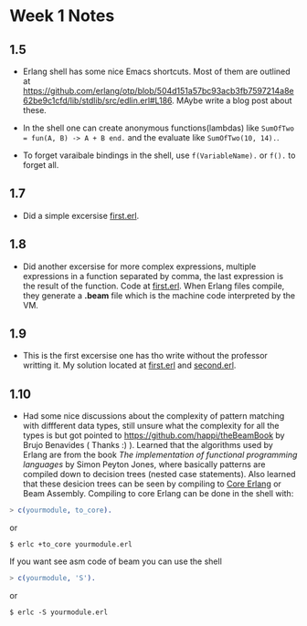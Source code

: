 # Week 1 Notes

## 1.5

* Erlang shell has some nice Emacs shortcuts. Most of them are outlined at https://github.com/erlang/otp/blob/504d151a57bc93acb3fb7597214a8e62be9c1cfd/lib/stdlib/src/edlin.erl#L186. MAybe write a blog post about these.

* In the shell one can create anonymous functions(lambdas) like `SumOfTwo = fun(A, B) -> A + B end.` and the evaluate like `SumOfTwo(10, 14).`.

* To forget varaibale bindings in the shell, use `f(VariableName).` or `f().` to forget all.

## 1.7

* Did a simple excersise [first.erl](1.7/first.erl).

## 1.8

* Did another excersise for more complex expressions, multiple expressions in a function separated by comma, the last expression is the result of the function. Code at [first.erl](1.8/first.erl). When Erlang files compile, they generate a **.beam** file which is the machine code interpreted by the VM. 

## 1.9

* This is the first excersise one has tho write without the professor writting it. My solution located at [first.erl](1.9/first.erl) and [second.erl](1.9/second.erl).

## 1.10

* Had some nice discussions about the complexity of pattern matching with diffferent data types, still unsure what the complexity for all the types is but got pointed to https://github.com/happi/theBeamBook by Brujo Benavides ( Thanks :) ). Learned that the algorithms used by Erlang are from the book _The implementation of functional programming languages_ by Simon Peyton Jones, where basically patterns are compiled down to decision trees (nested case statements). Also learned that these desicion trees can be seen by compiling to [Core Erlang](http://www.it.uu.se/research/group/hipe/cerl/) or Beam Assembly.
Compiling to core Erlang can be done in the shell with:

```erlang
> c(yourmodule, to_core).
```

or 

```console
$ erlc +to_core yourmodule.erl
```

If you want see asm code of beam you can use the shell

```erlang
> c(yourmodule, 'S').
```

or

```console
$ erlc -S yourmodule.erl
```

